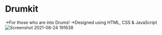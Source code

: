 # Drumkit
->For those who are into Drums!
->Designed using HTML, CSS & JavaScript
![Screenshot 2021-08-24 191638](https://user-images.githubusercontent.com/61539946/130628136-fe8ac92c-c246-4ea7-ac02-c693d14013f8.png)
